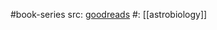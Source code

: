 #book-series 
src: [goodreads](https://www.goodreads.com/series/295000-cambridge-astrobiology) 
#: [[astrobiology]] 

